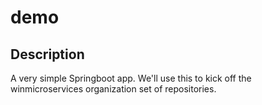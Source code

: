 # demo

## Description 

A very simple Springboot app.  We'll use this to kick off the winmicroservices
organization set of repositories.